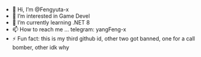 - 👋 Hi, I’m @Fengyuta-x
- 👀 I’m interested in Game Devel
- 🌱 I’m currently learning .NET 8
- 📫 How to reach me ... telegram: yangFeng-x
- ⚡ Fun fact: this is my third github id, other two got banned, one for a call bomber, other idk why

<!---
Fengyuta-x/Fengyuta-x is a ✨ special ✨ repository because its `README.md` (this file) appears on your GitHub profile.
You can click the Preview link to take a look at your changes.
--->
